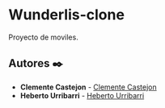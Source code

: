 # Wunderlis-clone
Proyecto de moviles.

## Autores ✒️

* **Clemente Castejon**  - [Clemente Castejon](https://github.com/ClementeAC)
* **Heberto Urribarri**  - [Heberto Urribarri](https://github.com/0trebeh)